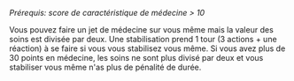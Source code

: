 *Prérequis: score de caractéristique de médecine > 10*

Vous pouvez faire un jet de médecine sur vous même mais la valeur des soins est divisée par deux. Une stabilisation prend 1 tour (3 actions + une réaction) à se faire si vous vous stabilisez vous même.
Si vous avez plus de 30 points en médecine, les soins ne sont plus divisé par deux et vous stabiliser vous même n'as plus de pénalité de durée.